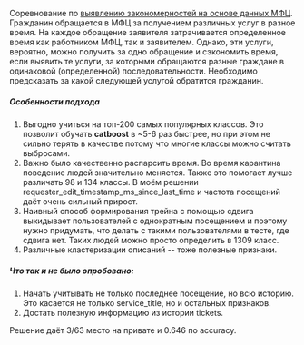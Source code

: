 Соревнование по [выявлению закономерностей на основе данных МФЦ](https://cups.mail.ru/ru/rounds/584). Гражданин обращается в МФЦ за получением различных услуг в разное время. На каждое обращение заявителя затрачивается определенное время как работником МФЦ, так и заявителем. Однако, эти услуги, вероятно, можно получить за одно обращение и сэкономить время, если выявить те услуги, за которыми обращаются разные граждане в одинаковой (определенной) последовательности. Необходимо предсказать за какой следующей услугой обратится гражданин.

##### Особенности подхода
1. Выгодно учиться на топ-200 самых популярных классов. Это позволит обучать **catboost** в ~5-6 раз быстрее, но при этом не сильно терять в качестве потому что многие классы можно считать выбросами.
2. Важно было качественно распарсить время. Во время карантина поведение людей значительно меняется. Также это помогает лучше различать 98 и 134 классы. В моём решении requester_edit_timestamp_ms_since_last_time и частота посещений даёт очень сильный прирост.
3. Наивный способ формирования трейна с помощью сдвига выкидывает пользователей с однократным посещением и поэтому нужно придумать, что делать с такими пользователями в тесте, где сдвига нет. Таких людей можно просто определить в 1309 класс.
4. Различные кластеризации описаний -- тоже полезные признаки.

##### Что так и не было опробовано:
1. Начать учитывать не только последнее посещение, но всю историю. Это касается не только service_title, но и остальных признаков.
2. Достать полезную информацию из истории tickets.

Решение даёт 3/63 место на привате и 0.646 по accuracy.
